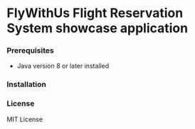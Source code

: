 # FlyWithUs Flight Reservation System showcase application  

### Prerequisites
- Java version 8 or later installed

### Installation

### License
MIT License